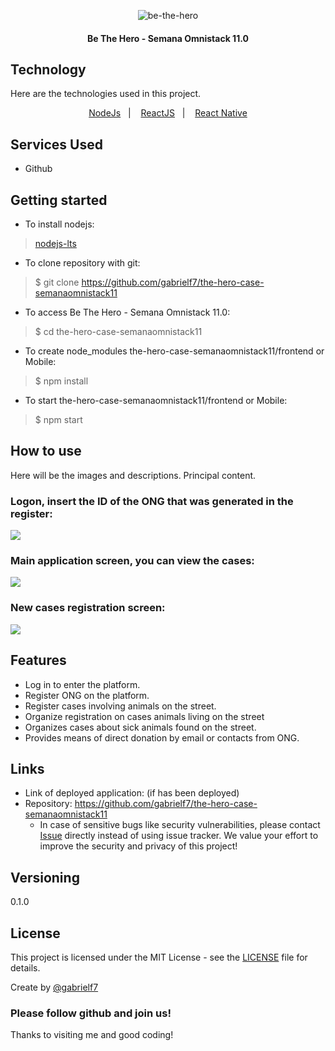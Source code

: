 <p align="center">
   <img alt="be-the-hero" src="https://github.com/gabrielf7/the-hero-case-semanaomnistack11/blob/master/frontend/src/assets/logo.svg" >
</p>

<h4 align="center">
  Be The Hero - Semana Omnistack 11.0
</h4>

## Technology 

Here are the technologies used in this project.

<p align="center">
  <a href="https://nodejs.org/en/download/">NodeJs</a>&nbsp;&nbsp;&nbsp;|&nbsp;&nbsp;&nbsp;
  <a href="https://pt-br.reactjs.org/">ReactJS</a>&nbsp;&nbsp;&nbsp;|&nbsp;&nbsp;&nbsp;
  <a href="https://reactnative.dev/">React Native</a>
</p>

## Services Used

* Github

## Getting started

* To install nodejs:
>    [nodejs-lts](https://nodejs.org/en/download/)
* To clone repository with git:
>    $ git clone https://github.com/gabrielf7/the-hero-case-semanaomnistack11
* To access Be The Hero - Semana Omnistack 11.0:
>    $ cd the-hero-case-semanaomnistack11
* To create node_modules the-hero-case-semanaomnistack11/frontend or Mobile:
>    $ npm install
* To start the-hero-case-semanaomnistack11/frontend or Mobile:
>    $ npm start

## How to use
 
Here will be the images and descriptions. Principal content.
 
 ### Logon, insert the ID of the ONG that was generated in the register:
 ![](https://github.com/gabrielf7/the-hero-case-semanaomnistack11/blob/master/redme-files/be-the-Hero-logon.png)
 
 ### Main application screen, you can view the cases:
 ![](https://github.com/gabrielf7/the-hero-case-semanaomnistack11/blob/master/redme-files/be-the-Hero-main-page.png)
 
 ### New cases registration screen:
 ![](https://github.com/gabrielf7/the-hero-case-semanaomnistack11/blob/master/redme-files/be-the-Hero-register-new-case.png)
 
 
## Features
 
  - Log in to enter the platform.
  - Register ONG on the platform.
  - Register cases involving animals on the street.
  - Organize registration on cases animals living on the street
  - Organizes cases about sick animals found on the street.
  - Provides means of direct donation by email or contacts from ONG.
 
 
## Links
 
  - Link of deployed application: (if has been deployed)
  - Repository: https://github.com/gabrielf7/the-hero-case-semanaomnistack11
    - In case of sensitive bugs like security vulnerabilities, please contact
      [Issue](https://github.com/gabrielf7/the-hero-case-semanaomnistack11/issues) directly instead of using issue tracker. We value your effort
      to improve the security and privacy of this project!
 

## Versioning

0.1.0


## License

This project is licensed under the MIT License - see the [LICENSE](https://github.com/gabrielf7/the-hero-case-semanaomnistack11/blob/master/LICENSE) file for details.

Create by [@gabrielf7](https://github.com/gabrielf7)

### Please follow github and join us!
Thanks to visiting me and good coding!
